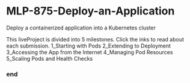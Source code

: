 # MLP-875-Deploy-an-Application
Deploy a containerized application into a Kubernetes cluster

This liveProject is divided into 5 milestones. Click the inks to read about each submission.
1_Starting with Pods
2_Extending to Deployment
3_Accessing the App from the Internet
4_Managing Pod Resources
5_Scaling Pods and Health Checks

### end
